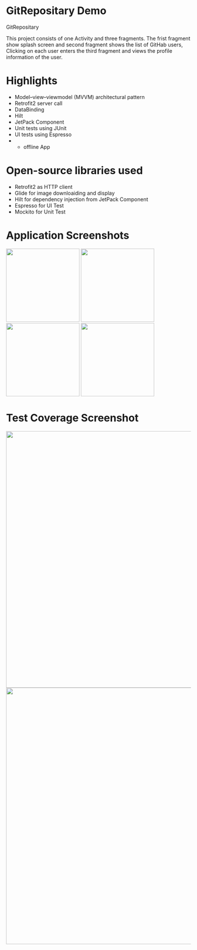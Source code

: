 # GitRepositary Demo

GitRepositary

This project consists of one Activity and three fragments. The frist fragment show splash screen and second fragment shows the list of GitHab users, Clicking on each user enters the third fragment and views the profile information of the user.


# Highlights
- Model–view–viewmodel (MVVM) architectural pattern
- Retrofit2 server call
- DataBinding
- Hilt
- JetPack Component
- Unit tests using JUnit
- UI tests using Espresso
- - offline App


# Open-source libraries used
- Retrofit2 as HTTP client
- Glide for image downloaiding and display
- Hilt for dependency injection from JetPack Component
- Espresso   for UI Test
- Mockito  for Unit Test 

# Application Screenshots
<img src="https://user-images.githubusercontent.com/8200348/160273107-e2d535d8-ef27-4cbe-9a41-f5e8cd48e6ad.jpeg" width="200">

<img src="https://user-images.githubusercontent.com/8200348/160273074-59737bf4-d06f-47c2-8c11-e796d861842a.jpeg"  width="200">


<img src="https://user-images.githubusercontent.com/8200348/160278575-354aab8d-a1d4-45c3-8381-06ac36c73400.jpeg"  width="200">




<img src="https://user-images.githubusercontent.com/8200348/160278689-85829c02-ee40-4c35-ae4d-0ffc0e421f37.jpeg"  width="200">





# Test Coverage Screenshot

<img width="700" src="https://user-images.githubusercontent.com/8200348/160274694-10516de0-c8ec-4437-a871-8dffae77237f.png">


<img width="700" src="https://user-images.githubusercontent.com/8200348/160274788-3be319d9-903e-42bb-a33d-217060ca53f1.png">





